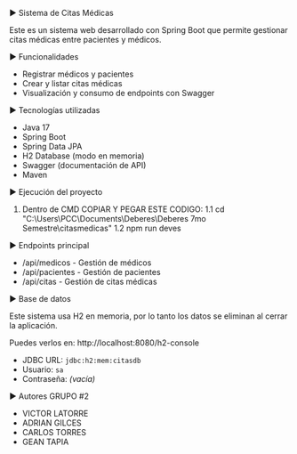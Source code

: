 ▶️ Sistema de Citas Médicas

Este es un sistema web desarrollado con Spring Boot que permite gestionar citas médicas entre pacientes y médicos. 

▶️ Funcionalidades

- Registrar médicos y pacientes
- Crear y listar citas médicas
- Visualización y consumo de endpoints con Swagger

▶️ Tecnologías utilizadas

- Java 17
- Spring Boot
- Spring Data JPA
- H2 Database (modo en memoria)
- Swagger (documentación de API)
- Maven

▶️ Ejecución del proyecto

1. Dentro de CMD 
COPIAR Y PEGAR ESTE CODIGO:
 1.1 cd "C:\Users\PCC\Documents\Deberes\Deberes 7mo Semestre\citasmedicas"
 1.2 npm run deves

▶️ Endpoints principal

- /api/medicos - Gestión de médicos
- /api/pacientes - Gestión de pacientes
- /api/citas - Gestión de citas médicas

▶️ Base de datos

Este sistema usa H2 en memoria, por lo tanto los datos se eliminan al cerrar la aplicación. 

Puedes verlos en:
http://localhost:8080/h2-console

- JDBC URL: `jdbc:h2:mem:citasdb`
- Usuario: `sa`
- Contraseña: *(vacía)*

▶️  Autores
GRUPO #2
- VICTOR LATORRE
- ADRIAN GILCES
- CARLOS TORRES
- GEAN TAPIA
